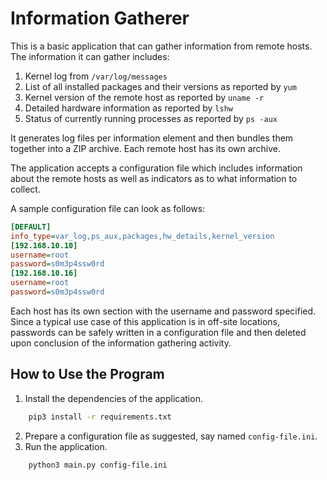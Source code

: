 # Information Gatherer

This is a basic application that can gather information from remote hosts.
The information it can gather includes:

1. Kernel log from ``/var/log/messages``
2. List of all installed packages and their versions as reported by ``yum``
3. Kernel version of the remote host as reported by ``uname -r``
4. Detailed hardware information as reported by ``lshw``
5. Status of currently running processes as reported by ``ps -aux``

It generates log files per information element and then bundles them together
into a ZIP archive. Each remote host has its own archive.

The application accepts a configuration file which includes information about
the remote hosts as well as indicators as to what information to collect.

A sample configuration file can look as follows:

```ini
[DEFAULT]
info_type=var_log,ps_aux,packages,hw_details,kernel_version
[192.168.10.10]
username=root
password=s0m3p4ssw0rd
[192.168.10.16]
username=root
password=s0m3p4ssw0rd
```

Each host has its own section with the username and password specified. Since
a typical use case of this application is in off-site locations, passwords can
be safely written in a configuration file and then deleted upon conclusion
of the information gathering activity.

## How to Use the Program

1. Install the dependencies of the application.

```bash
    pip3 install -r requirements.txt
```

2. Prepare a configuration file as suggested, say named ``config-file.ini``.
3. Run the application.

```bash
    python3 main.py config-file.ini
```
